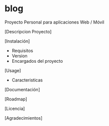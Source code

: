 # blog
Proyecto Personal para aplicaciones Web / Móvil

[Descripcion Proyecto]

[Instalación]
- Requisitos
- Version
- Encargados del proyecto


[Usage]
- Caracteristicas

[Documentación]

[Roadmap]

[Licencia]

[Agradecimientos]
